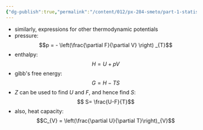 ```yaml
---
{"dg-publish":true,"permalink":"/content/012/px-284-smeto/part-1-statistical-mechanics/e-single-particle-partition-function/px-284-e1d-others/","noteIcon":"1","created":"2024-12-23T22:20:30.529+00:00","updated":"2024-12-23T22:30:54.389+00:00"}
---
```


- similarly, expressions for other thermodynamic potentials
-  pressure:
$$p = - \left(\frac{\partial F}{\partial V} \right) _{T}$$
- enthalpy: 
$$H = U + pV$$
- gibb's free energy: 
$$G = H - TS$$
- $Z$ can be used to find $U$ and $F$, and hence find ${} S:$ 
$$ S= \frac{U-F}{T}$$
- also, heat capacity: 
$$C_{V} = \left(\frac{\partial U}{\partial T}\right)_{V}$$
